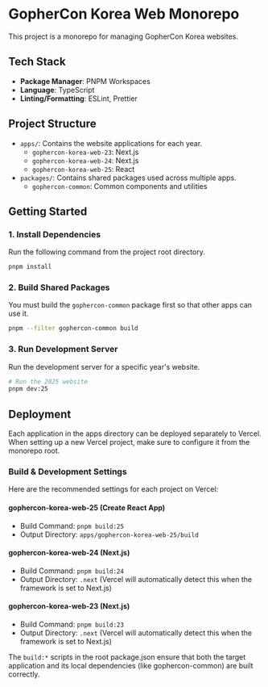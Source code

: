 # GopherCon Korea Web Monorepo

This project is a monorepo for managing GopherCon Korea websites.

## Tech Stack

- **Package Manager**: PNPM Workspaces
- **Language**: TypeScript
- **Linting/Formatting**: ESLint, Prettier

## Project Structure

- `apps/`: Contains the website applications for each year.
  - `gophercon-korea-web-23`: Next.js
  - `gophercon-korea-web-24`: Next.js
  - `gophercon-korea-web-25`: React
- `packages/`: Contains shared packages used across multiple apps.
  - `gophercon-common`: Common components and utilities

## Getting Started

### 1. Install Dependencies

Run the following command from the project root directory.

```bash
pnpm install
```

### 2. Build Shared Packages

You must build the `gophercon-common` package first so that other apps can use it.

```bash
pnpm --filter gophercon-common build
```

### 3. Run Development Server

Run the development server for a specific year's website.

```bash
# Run the 2025 website
pnpm dev:25
```

## Deployment

Each application in the apps directory can be deployed separately to Vercel.
When setting up a new Vercel project, make sure to configure it from the monorepo root.

### Build & Development Settings

Here are the recommended settings for each project on Vercel:

#### gophercon-korea-web-25 (Create React App)

- Build Command: `pnpm build:25`
- Output Directory: `apps/gophercon-korea-web-25/build`

#### gophercon-korea-web-24 (Next.js)

- Build Command: `pnpm build:24`
- Output Directory: `.next`
  (Vercel will automatically detect this when the framework is set to Next.js)

#### gophercon-korea-web-23 (Next.js)

- Build Command: `pnpm build:23`
- Output Directory: `.next`
  (Vercel will automatically detect this when the framework is set to Next.js)

The `build:*` scripts in the root package.json ensure that both the target application and its local dependencies (like gophercon-common) are built correctly.
